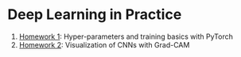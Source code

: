 # Deep Learning in Practice

1. [Homework 1](homework1): Hyper-parameters and training basics with PyTorch
2. [Homework 2](homework2): Visualization of CNNs with Grad-CAM